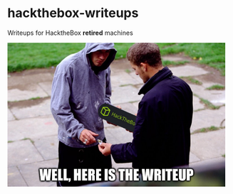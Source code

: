 # hackthebox-writeups
Writeups for HacktheBox **retired** machines

![hpys_htb_writeups logo](./images/htb_writeup.png)  
